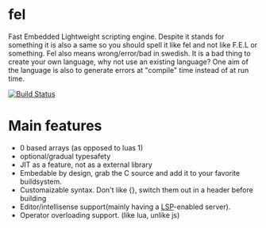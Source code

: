 # fel
Fast Embedded Lightweight scripting engine. Despite it stands for something it is also a same so you should spell it like fel and not like F.E.L or something.
Fel also means wrong/error/bad in swedish. It is a bad thing to create your own language, why not use an existing language? One aim of the language is also to generate errors at "compile" time instead of at run time.

[![Build Status](https://travis-ci.org/madeso/fel.svg?branch=master)](https://travis-ci.org/madeso/fel)

# Main features
  * 0 based arrays (as opposed to luas 1)
  * optional/gradual typesafety
  * JIT as a feature, not as a external library
  * Embedable by design, grab the C source and add it to your favorite buildsystem.
  * Customaizable syntax. Don't like {}, switch them out in a header before building
  * Editor/intellisense support(mainly having a [LSP](https://github.com/Microsoft/language-server-protocol)-enabled server).
  * Operator overloading support. (like lua, unlike js)
